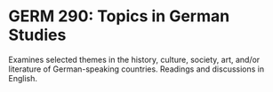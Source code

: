# GERM 290: Topics in German Studies

Examines selected themes in the history, culture, society, art, and/or literature of German-speaking countries. Readings and discussions in English.